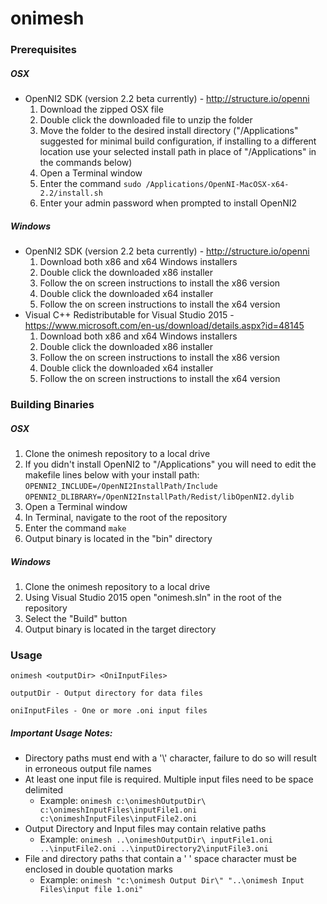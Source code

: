 # onimesh

### Prerequisites
##### OSX
* OpenNI2 SDK (version 2.2 beta currently) - http://structure.io/openni
  1. Download the zipped OSX file
  2. Double click the downloaded file to unzip the folder
  3. Move the folder to the desired install directory ("/Applications" suggested for minimal build configuration, if installing to a different location use your selected install path in place of "/Applications" in the commands below)
  4. Open a Terminal window
  5. Enter the command `sudo /Applications/OpenNI-MacOSX-x64-2.2/install.sh`
  6. Enter your admin password when prompted to install OpenNI2

##### Windows
* OpenNI2 SDK (version 2.2 beta currently) - http://structure.io/openni
  1. Download both x86 and x64 Windows installers
  2. Double click the downloaded x86 installer
  3. Follow the on screen instructions to install the x86 version
  4. Double click the downloaded x64 installer
  5. Follow the on screen instructions to install the x64 version
* Visual C++ Redistributable for Visual Studio 2015 - https://www.microsoft.com/en-us/download/details.aspx?id=48145
  1.  Download both x86 and x64 Windows installers
  2. Double click the downloaded x86 installer
  3. Follow the on screen instructions to install the x86 version
  4. Double click the downloaded x64 installer
  5. Follow the on screen instructions to install the x64 version 
### Building Binaries
##### OSX
1. Clone the onimesh repository to a local drive
2. If you didn't install OpenNI2 to "/Applications" you will need to edit the makefile lines below with your install path:
`OPENNI2_INCLUDE=/OpenNI2InstallPath/Include`
`OPENNI2_DLIBRARY=/OpenNI2InstallPath/Redist/libOpenNI2.dylib`
3. Open a Terminal window
4. In Terminal, navigate to the root of the repository
5. Enter the command `make`
6. Output binary is located in the "bin" directory

##### Windows
1. Clone the onimesh repository to a local drive
2. Using Visual Studio 2015 open "onimesh.sln" in the root of the repository
3. Select the "Build" button
4. Output binary is located in the target directory

### Usage
`onimesh <outputDir> <OniInputFiles>`

    outputDir - Output directory for data files

    oniInputFiles - One or more .oni input files

##### Important Usage Notes:
* Directory paths must end with a '\\' character, failure to do so will result in erroneous output file names
* At least one input file is required. Multiple input files need to be space delimited
  * Example: `onimesh c:\onimeshOutputDir\ c:\onimeshInputFiles\inputFile1.oni c:\onimeshInputFiles\inputFile2.oni`
* Output Directory and Input files may contain relative paths
  * Example: `onimesh ..\onimeshOutputDir\ inputFile1.oni ..\inputFile2.oni ..\inputDirectory2\inputFile3.oni`
* File and directory paths that contain a ' ' space character must be enclosed in double quotation marks
  * Example: `onimesh "c:\onimesh Output Dir\" "..\onimesh Input Files\input file 1.oni"`


